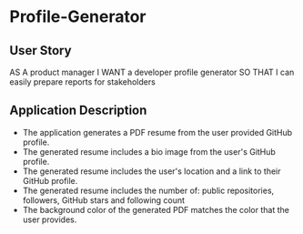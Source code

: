 # Profile-Generator

## User Story

AS A product manager
I WANT a developer profile generator
SO THAT I can easily prepare reports for stakeholders

## Application Description
- The application generates a PDF resume from the user provided GitHub profile.
- The generated resume includes a bio image from the user's GitHub profile.
- The generated resume includes the user's location and a link to their GitHub profile.
- The generated resume includes the number of: public repositories, followers, GitHub stars and following count
- The background color of the generated PDF matches the color that the user provides.
